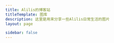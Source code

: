 ```yaml
---
title: Alilis的博客站
titleTemplate: 图库
description: 这里是用来分享一些Alilis日常生活的图片
layout: page

sidebar: false
---
```


<gallery :galleryGroups="galleryGroups" />

<script setup lang="ts">
  import { ref } from 'vue';
  import Gallery from './.vitepress/theme/views/gallery.vue'

  const galleryGroups = ref([
    {
      name: 'Daily Life',
      bannerImg: 'https://img.alilis.space/30160639.jpg-alilis_img',
      imgUrlList: [
        'https://img.alilis.space/IMG_20231019_175823.jpg-alilis_img',
        'https://img.alilis.space/IMG_20231119_160552.jpg-alilis_img',
        'https://img.alilis.space/lADPJxf-4P8W5X3NBQDNA8A_960_1280.jpg_720x720q90g.jpg-alilis_img',
        'https://img.alilis.space/IMG_20230805_165030.jpg-alilis_img',
        'https://img.alilis.space/IMG_20231006_144324.jpg-alilis_img',
        'https://img.alilis.space/1705050380738.jpg-alilis_img',
        'https://img.alilis.space/a01e6782068ff9e525b00fa699e0edd.jpg-alilis_img',
        'https://img.alilis.space/30160728.jpg-alilis_img',
        'https://img.alilis.space/30160722.jpg-alilis_img',
        'https://img.alilis.space/30160716.jpg-alilis_img',
        'https://img.alilis.space/30160639.jpg-alilis_img',
      ],
      createDate: '2023-12-25'
    }
  ]);
</script>  

